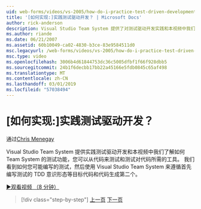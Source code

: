 ```yaml
---
uid: web-forms/videos/vs-2005/how-do-i-practice-test-driven-development
title: '[如何实现:]实践测试驱动开发？ | Microsoft Docs'
author: rick-anderson
description: Visual Studio Team System 提供了对测试驱动开发实践和本视频中我们了解如何 Team System 的测试功能所需的工具...
ms.author: riande
ms.date: 06/21/2007
ms.assetid: 60b10049-ca02-4830-b3ce-83e9584511d0
msc.legacyurl: /web-forms/videos/vs-2005/how-do-i-practice-test-driven-development
msc.type: video
ms.openlocfilehash: 3006b4d61844753dc36c5005dfbf1f66f928dbb5
ms.sourcegitcommit: 24b1f6decbb17bb22a45166e5fdb0845c65af498
ms.translationtype: MT
ms.contentlocale: zh-CN
ms.lasthandoff: 03/01/2019
ms.locfileid: "57038494"
---
```

<a name="how-do-i-practice-test-driven-development"></a>[如何实现:]实践测试驱动开发？
====================
通过[Chris Menegay](https://twitter.com/CMenegay)

Visual Studio Team System 提供实践测试驱动开发和本视频中我们了解如何 Team System 的测试功能，您可以从代码来测试和测试对代码所需的工具。 我们看到如何您可能编写的测试，然后使用 Visual Studio Team System 来遵循首先编写测试的 TDD 意识形态等目标代码和代码生成第二个。

[&#9654;观看视频 （8 分钟）](https://channel9.msdn.com/Blogs/ASP-NET-Site-Videos/how-do-i-practice-test-driven-development)

> [!div class="step-by-step"]
> [上一页](how-do-i-write-code-more-quickly-with-unit-tests.md)
> [下一页](how-do-i-load-test-a-web-application.md)
